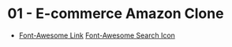 # 01 - E-commerce Amazon Clone
- [Font-Awesome Link](https://cdnjs.com/libraries/font-awesome) [Font-Awesome Search Icon](https://fontawesome.com/search)